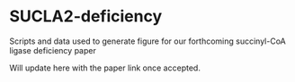 # SUCLA2-deficiency

Scripts and data used to generate figure for our forthcoming succinyl-CoA ligase deficiency paper

Will update here with the paper link once accepted.
